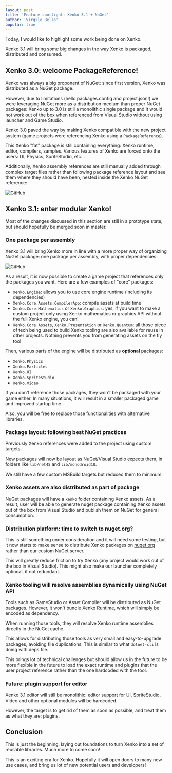 ```yaml
---
layout: post
title: 'Feature spotlight: Xenko 3.1 + NuGet'
author: 'Virgile Bello'
popular: true
---
```


Today, I would like to highlight some work being done on Xenko.

Xenko 3.1 will bring some big changes in the way Xenko is packaged, distributed and consumed.

## Xenko 3.0: welcome PackageReference!

Xenko was always a big proponent of NuGet: since first version, Xenko was distributed as a NuGet package.

However, due to limitations (hello packages.config and project.json!) we were leveraging NuGet more as a distribution medium than proper NuGet packages: Xenko up to 3.0 is still a monolithic single package and it would not work out of the box when referenced from Visual Studio without using launcher and Game Studio.

Xenko 3.0 paved the way by making Xenko compatible with the new project system (game projects were referencing Xenko using a `PackageReference`).

This Xenko "fat" package is still containing everything: Xenko runtime, editor, compilers, samples. Various features of Xenko are forced onto the users: UI, Physics, SpriteStudio, etc...

Additionally, Xenko assembly references are still manually added through complex target files rather than following package reference layout and see them where they should have been, nested inside the Xenko NuGet reference:

![GitHub](/images/blog/2018-11-13-feature-spotlight-xenko-3-1-and-nuget/xenko-ref-old.png)

## Xenko 3.1: enter modular Xenko!

Most of the changes discussed in this section are still in a prototype state, but should hopefully be merged soon in master.

### One package per assembly

Xenko 3.1 will bring Xenko more in line with a more proper way of organizing NuGet package: one package per assembly, with proper dependencies:

![GitHub](/images/blog/2018-11-13-feature-spotlight-xenko-3-1-and-nuget/xenko-ref-new.png)

As a result, it is now possible to create a game project that references only the packages you want. Here are a few examples of "core" packages:

* `Xenko.Engine`: allows you to use core engine runtime (including its dependencies)
* `Xenko.Core.Assets.CompilerApp`: compile assets at build time
* `Xenko.Core.Mathematics` or `Xenko.Graphics`: yes, if you want to make a custom project only using Xenko mathematics or graphics API without the full Xenko engine, you can!
* `Xenko.Core.Assets`, `Xenko.Presentation` or `Xenko.Quantum`: all those piece of tech being used to build Xenko tooling are also available for reuse in other projects. Nothing prevents you from generating assets on the fly too!

Then, various parts of the engine will be distributed as **optional** packages:

* `Xenko.Physics`
* `Xenko.Particles`
* `Xenko.UI`
* `Xenko.SpriteStudio`
* `Xenko.Video`

If you don't reference those packages, they won't be packaged with your game either. In many situations, it will result in a smaller packaged game and improved startup time.

Also, you will be free to replace those functionalities with alternative libraries.

### Package layout: following best NuGet practices

Previously Xenko references were added to the project using custom targets.

New packages will now be layout as NuGet/Visual Studio expects them, in folders like `lib/net45` and `lib/monodroid10`.

We still have a few custom MSBuild targets but reduced them to minimum.


### Xenko assets are also distributed as part of package

NuGet packages will have a `xenko` folder containing Xenko assets. As a result, user will be able to generate nuget package containing Xenko assets out of the box from Visual Studio and publish them on NuGet for general consumption.

### Distribution platform: time to switch to nuget.org?

This is still something under consideration and it will need some testing, but it now starts to make sense to distribute Xenko packages on [nuget.org](https://nuget.org) rather than our custom NuGet server.

This will greatly reduce friction to try Xenko (any project would work out of the box in Visual Studio). This might also make our launcher completely optional, if not redundant.

### Xenko tooling will resolve assemblies dynamically using NuGet API

Tools such as GameStudio or Asset Compiler will be distributed as NuGet packages. However, it won't bundle Xenko Runtime, which will simply be encoded as dependency.

When running those tools, they will resolve Xenko runtime assemblies directly in the NuGet cache.

This allows for distributing those tools as very small and easy-to-upgrade packages, avoiding file duplications. This is similar to what `dotnet-cli` is doing with deps file.

This brings lot of technical challenges but should allow us in the future to be more flexible in the future to load the exact runtime and plugins that the user project reference rather than the one hardcoded with the tool.

### Future: plugin support for editor

Xenko 3.1 editor will still be monolithic: editor support for UI, SpriteStudio, Video and other optional modules will be hardcoded.

However, the target is to get rid of them as soon as possible, and treat them as what they are: plugins.

## Conclusion

This is just the beginning, laying out foundations to turn Xenko into a set of reusable libraries. Much more to come soon!

This is an exciting era for Xenko. Hopefully it will open doors to many new use cases, and bring us lot of new potential users and developers!
